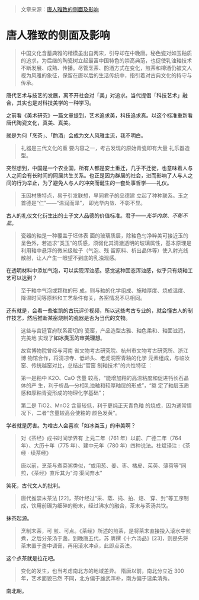 > 文章来源：[唐人雅致的侧面及影响](https://kns.cnki.net/kcms2/article/abstract?v=5nDQLMO6ERuHjo_K65zk9GlYuAHO-vnhPyaBpYlbfiEmbDOl0_FLVDlPCmCWPExTvJ5YBUGBVQy1lKl-kbMYwU26AtzsHwSeQAgeTO87eAHkifQWPJo6B3NCbEkX5ENUVo7LNSQ2RYU=&uniplatform=NZKPT)

# 唐人雅致的侧面及影响

> 中国文化含蓄典雅的楷模虽出自两宋，引导却在中晚唐。秘色瓷对如玉釉质的追求，为后继的陶瓷树立起最富中国特色的崇高典范，也促使乳浊釉技术不断发展、成熟、传播。尽管烹茶、酌酒方式在变化，煎茶和樽酒仍被文人视为风雅的象征，保留在唐以后的生活传统中，指引着对古典文化的持守与传承。

唐代艺术与技艺的发展，离不开社会对「美」对追求。当代提倡「科技艺术」融合，其实也是对科技美学的一种学习。

之前看《美术研究》一篇文章提到，艺术追求美，科技追求真。以这个标准重新看唐代陶瓷文化，真美、真美。

就是为何「烹茶」、「酌酒」会成为文人风雅主流，我不明白。

> 礼器是三代文化的重 要内容之一，考古发现的原始青瓷即有大量 礼乐器造型。

突然想到，中国是一个农业国，所有人都是安土重迁，几乎不迁徙，也意味着人与人之间会有长时间的同居共生关系。也正是因为群居的社会，进而影响了人与人之间的行为举止，为了避免人与人的冲突而诞生的一套处事哲学——礼仪。

> 玉因材质特点，易于引发联想，早同君子的品德建 立起了种种联系。玉之首德是“仁”——“温润而泽”， 即光华内敛、不彰不显。

古人的礼仪文化衍生出的士子文人品德的价值标准。君子——*光华内敛、不彰不显*。

> 瓷器的釉是一种覆盖于坯体表 面的玻璃质层，除釉色匀净粹美可接近玉的呈色外，若追求“类玉”的质感，须弱化其清澈透明的玻璃属性，基本原理是利用釉中悬浮的微米级粒子（气泡、残 留原料、析出晶体等）使入射光线散射，让人产生一眼望不到底的乳浊观感。

在透明材料中添加气泡，可以实现浑浊感。感觉这种固态浑浊感，似乎只有烧釉工艺可以达到？

> 至于釉中气泡或颗粒的形 成，则与釉的化学组成、施釉厚度、烧成温度、降温时间等原料和工艺条件有关，各窑情况不尽相同。

还有就是，会看一些崔凯的古玩评价视频，所以这些考古专业的，就会懂古人的制作技艺，然后推断某窑烧制的瓷器是否为当代的文物。

> 这些与宫廷官府联系密切的 瓷窑，产品造型古雅、釉色柔和、釉面滋润，完美地 实现了**如冰类玉的审美理想**。
>
> 故宫博物院曾经与河南 省文物考古研究院、杭州市文物考古研究所、浙江博 物馆合作，将清凉寺、低岭头、老虎洞窑青釉的化学 元素组成，与临汝窑、传统越窑对比，总结出“官窑 制釉技术”的共性特征 ：
>
> 第一是釉中 K2O、CaO 含量 较高，“能增加釉的高温粘度和促进钙长石晶体的产 生，利于析晶—分相乳浊釉和较厚釉层的形成”，“奠 定了釉层玉质感和厚釉青瓷形成的物理化学基础”； 
>
> 第二是 TiO2、MnO2 含量较低，利于更纯正天青色釉 的烧成，因为通常情况下，二者“含量较高会使釉的 颜色发黄”。

学者就是厉害。为啥古人会喜欢「如冰类玉」的审美啊？

> 对《茶经》成书时间学界有 上元二年（761 年）以前、广德二年（764 年）、大历十年（775 年）、建中元年（780 年）四种说法。杜斌译注 :《茶经 · 续茶经》
>
> 唐以前，烹茶与煮菜粥类似，“或用葱、姜、枣、橘皮、茱萸、薄荷等”同煎，《茶经》直斥其为“沟 渠间弃水”

笑死，古代文人的批判。

> 唐代推崇末茶法 [22]，茶叶经过“采、蒸、捣、拍、焙、 穿、封”等工序制成，饮用前碾为细碎的粉末，经过沸水的融合，茶末与茶汤共饮。

抹茶起源。

> 烹制末茶，可 煎、可点。《茶经》所述的煎茶，是将茶末直接投入滚水中煎煮，之后分茶汤于盏。到晚唐五代，苏 廙撰《十六汤品》[23]，则是先将茶末置于盏中调膏，再用滚水冲点，此即点茶法。

这个点茶就是拉花吧。

> 变化的发生，也当考虑南北方的地域差异。 隋唐以前，南北分立近 300 年，艺术面貌已然 不同，北方偏于雄武浑朴，南方偏于温柔清秀。

南北朝。